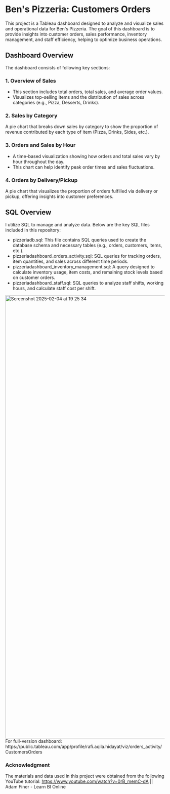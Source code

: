 # Ben's Pizzeria: Customers Orders

This project is a Tableau dashboard designed to analyze and visualize sales and operational data for Ben's Pizzeria. The goal of this dashboard is to provide insights into customer orders, sales performance, inventory management, and staff efficiency, helping to optimize business operations.

## Dashboard Overview
The dashboard consists of following key sections:
### 1. Overview of Sales
- This section includes total orders, total sales, and average order values.
- Visualizes top-selling items and the distribution of sales across categories (e.g., Pizza, Desserts, Drinks).
### 2. Sales by Category
A pie chart that breaks down sales by category to show the proportion of revenue contributed by each type of item (Pizza, Drinks, Sides, etc.).
### 3. Orders and Sales by Hour
- A time-based visualization showing how orders and total sales vary by hour throughout the day.
- This chart can help identify peak order times and sales fluctuations.
### 4. Orders by Delivery/Pickup
A pie chart that visualizes the proportion of orders fulfilled via delivery or pickup, offering insights into customer preferences.

## SQL Overview
I utilize SQL to manage and analyze data. Below are the key SQL files included in this repository:
- pizzeriadb.sql: This file contains SQL queries used to create the database schema and necessary tables (e.g., orders, customers, items, etc.).
- pizzeriadashboard_orders_activity.sql: SQL queries for tracking orders, item quantities, and sales across different time periods.
- pizzeriadashboard_inventory_management.sql: A query designed to calculate inventory usage, item costs, and remaining stock levels based on customer orders.
- pizzeriadashboard_staff.sql: SQL queries to analyze staff shifts, working hours, and calculate staff cost per shift.
  
<img width="1400" alt="Screenshot 2025-02-04 at 19 25 34" src="https://github.com/user-attachments/assets/b9a91ce8-61a6-4172-a346-20b61ab58313" />
For full-version dashboard: https://public.tableau.com/app/profile/rafi.aqila.hidayat/viz/orders_activity/CustomersOrders

### Acknowledgment
The materials and data used in this project were obtained from the following YouTube tutorial:
https://www.youtube.com/watch?v=0rB_memC-dA || Adam Finer - Learn BI Online
